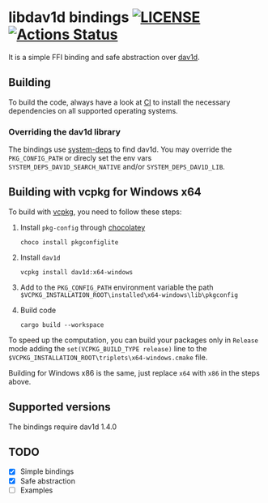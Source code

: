 # libdav1d bindings [![LICENSE](https://img.shields.io/badge/license-MIT-blue.svg)](LICENSE) [![Actions Status](https://github.com/rust-av/dav1d-rs/workflows/dav1d/badge.svg)](https://github.com/rust-av/dav1d-rs/actions)

It is a simple FFI binding and safe abstraction over [dav1d][1].


## Building

To build the code, always have a look at [CI](https://github.com/rust-av/dav1d-rs/blob/master/.github/workflows/dav1d.yml) to install the necessary dependencies on all
supported operating systems.

### Overriding the dav1d library

The bindings use [system-deps](https://docs.rs/system-deps) to find dav1d. You may override the `PKG_CONFIG_PATH` or
direcly set the env vars `SYSTEM_DEPS_DAV1D_SEARCH_NATIVE` and/or `SYSTEM_DEPS_DAV1D_LIB`.

## Building with vcpkg for Windows x64

To build with [vcpkg](https://vcpkg.io/en/index.html), you need to follow these
steps:

1. Install `pkg-config` through [chocolatey](https://chocolatey.org/)

       choco install pkgconfiglite

2. Install `dav1d`

       vcpkg install dav1d:x64-windows

3. Add to the `PKG_CONFIG_PATH` environment variable the path `$VCPKG_INSTALLATION_ROOT\installed\x64-windows\lib\pkgconfig`

4. Build code

       cargo build --workspace

To speed up the computation, you can build your packages only in `Release` mode
adding the `set(VCPKG_BUILD_TYPE release)` line to the
`$VCPKG_INSTALLATION_ROOT\triplets\x64-windows.cmake` file.

Building for Windows x86 is the same, just replace `x64` with `x86` in the
steps above.

## Supported versions

The bindings require dav1d 1.4.0

## TODO
- [x] Simple bindings
- [x] Safe abstraction
- [ ] Examples

[1]: https://code.videolan.org/videolan/dav1d
